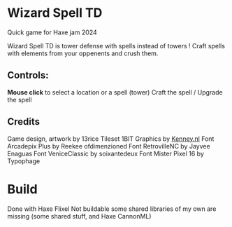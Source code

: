 # Wizard Spell TD
Quick game for Haxe jam 2024


Wizard Spell TD is tower defense with spells instead of towers !
Craft spells with elements from your oppenents and crush them.

## Controls:
**Mouse click** to select a location or a spell (tower)
Craft the spell / Upgrade the spell

## Credits
Game design, artwork by 13rice
Tileset 1BIT Graphics by [Kenney.nl](https://www.kenney.nl/assets/1-bit-pack)
Font Arcadepix Plus by Reekee ofdimenzioned
Font RetrovilleNC by Jayvee Enaguas
Font VeniceClassic by soixantedeux
Font Mister Pixel 16 by Typophage


# Build
Done with Haxe Flixel
Not buildable some shared libraries of my own are missing (some shared stuff, and Haxe CannonML)
